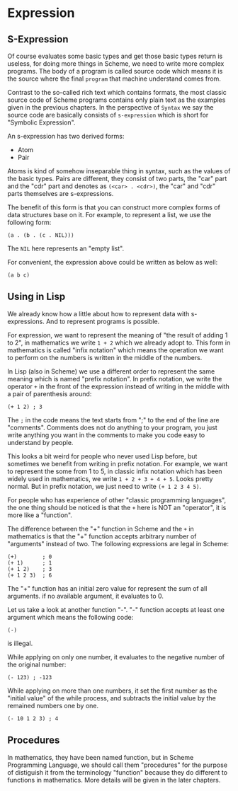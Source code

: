 Expression
==========


S-Expression
------------

Of course evaluates some basic types and get those basic types return
is useless, for doing more things in Scheme, we need to write more complex
programs. The body of a program is called source code which means it is
the source where the final `program` that machine understand comes from.
  
Contrast to the so-called rich text which contains formats, the most
classic source code of Scheme programs contains only plain text as the 
examples given in the previous chapters. In the perspective of `Syntax` 
we say the source code are basically consists of `s-expression` which
is short for "Symbolic Expression".

An s-expression has two derived forms:
- Atom
- Pair 

Atoms is kind of somehow inseparable thing in syntax, such 
as the values of the basic types. Pairs are different, they consist of
two parts, the "car" part and the "cdr" part and denotes 
as `(<car> . <cdr>)`, the "car" and "cdr" parts themselves are 
s-expressions.

The benefit of this form is that you can construct more complex forms of
data structures base on it. For example, to represent a list, we use the 
following form:
```
(a . (b . (c . NIL)))
```
The `NIL` here represents an "empty list".

For convenient, the expression above could be written as below as well:
```
(a b c)
```


Using in Lisp
-------------

We already know how a little about how to represent data with s-expressions.
And to represent programs is possible.

For expression, we want to represent the meaning of 
"the result of adding 1 to 2", in mathematics we write `1 + 2` which we
already adopt to. This form in mathematics is called "infix notation"
which means the operation we want to perform on the numbers is written in
the middle of the numbers.

In Lisp (also in Scheme) we use a different order to represent the same
meaning which is named "prefix notation". In prefix notation, we write
the operator `+` in the front of the expression instead of writing in the
middle with a pair of parenthesis around:
```
(+ 1 2) ; 3
```

The `;` in the code means the text starts from ";" to the end of the line
are "comments". Comments does not do anything to your program, you just write
anything you want in the comments to make you code easy to understand by 
people.

This looks a bit weird for people who never used Lisp before, but sometimes
we benefit from writing in prefix notation. For example, we want to
represent the some from 1 to 5, in classic infix notation which has been
widely used in mathematics, we write `1 + 2 + 3 + 4 + 5`. Looks pretty
normal. But in prefix notation, we just need to write `(+ 1 2 3 4 5)`.

For people who has experience of other "classic programming languages", the
one thing should be noticed is that the `+` here is NOT an "operator", it
is more like a "function".

The difference between the "+" function in Scheme and the `+` in mathematics
is that the "+" function accepts arbitrary number of "arguments" instead of
two. The following expressions are legal in Scheme:
```
(+)        ; 0
(+ 1)      ; 1
(+ 1 2)    ; 3
(+ 1 2 3)  ; 6
```

The "+" function has an initial zero value for represent the sum of 
all arguments. if no available argument, it evaluates to 0. 

Let us take a look at another function "-". "-" function accepts at least one
argument which means the following code:
```
(-)
```
is illegal.

While applying on only one number, it evaluates to the negative number of the
original number:
```
(- 123) ; -123
```

While applying on more than one numbers, it set the first number as the 
"initial value" of the while process, and subtracts the initial value by the 
remained numbers one by one.
```
(- 10 1 2 3) ; 4
```


Procedures
----------

In mathematics, they have been named function, but in Scheme Programming Language, we should 
call them "procedures" for the purpose of distiguish it from the terminology "function" 
because they do different to functions in mathematics. More details will be given in the later
chapters.

